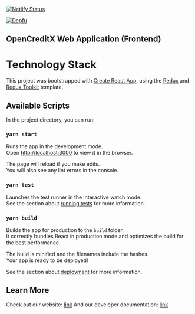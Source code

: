[![Netlify Status](https://api.netlify.com/api/v1/badges/b14bb33a-b300-486b-9da1-56398405b5e4/deploy-status)](https://app.netlify.com/sites/gallant-leavitt-2d45a6/deploys)

[![Depfu](https://badges.depfu.com/badges/cd8664a95d2506b64906a300097dfcf8/overview.svg)](https://depfu.com/github/Rkuro/personal-website?project_id=18379)

## OpenCreditX Web Application (Frontend)

# Technology Stack

This project was bootstrapped with [Create React App](https://github.com/facebook/create-react-app), using the [Redux](https://redux.js.org/) and [Redux Toolkit](https://redux-toolkit.js.org/) template.

## Available Scripts

In the project directory, you can run:

### `yarn start`

Runs the app in the development mode.<br />
Open [http://localhost:3000](http://localhost:3000) to view it in the browser.

The page will reload if you make edits.<br />
You will also see any lint errors in the console.

### `yarn test`

Launches the test runner in the interactive watch mode.<br />
See the section about [running tests](https://facebook.github.io/create-react-app/docs/running-tests) for more information.

### `yarn build`

Builds the app for production to the `build` folder.<br />
It correctly bundles React in production mode and optimizes the build for the best performance.

The build is minified and the filenames include the hashes.<br />
Your app is ready to be deployed!

See the section about [deployment](https://facebook.github.io/create-react-app/docs/deployment) for more information.

## Learn More

Check out our website: [link](https://opencreditx.com)
And our developer documentation: [link](https://opencreditx-admin.gitbook.io/opencreditx/)
